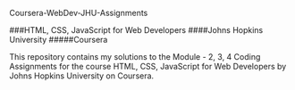 Coursera-WebDev-JHU-Assignments

###HTML, CSS, JavaScript for Web Developers ####Johns Hopkins University #####Coursera


This repository contains my solutions to the Module - 2, 3, 4 Coding Assignments for the course HTML, CSS, JavaScript for Web Developers by Johns Hopkins University on Coursera.
